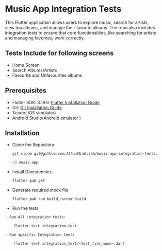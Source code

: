 # Music App Integration Tests 

This Flutter application allows users to explore music, search for artists, view top albums, and manage their favorite albums. The repo also includes integration tests to ensure that core functionalities, like searching for artists and managing favorites, work correctly.

## Tests Include for following screens
- Home Screen 
- Search Albums/Artists
- Favourite and Unfavourites albums

## Prerequisites

- Flutter SDK: 3.19.6. [Flutter Installation Guide](https://docs.flutter.dev/release/archive)
- Git: [Git Installation Guide](https://git-scm.com/book/en/v2/Getting-Started-Installing-Git)
- Xcode( iOS simulator)
- Android Studio(Android emulator )

## Installation

- Clone the Repository:
   ```bash
   git clone git@github.com:AttiaMinAllah/music-app-integration-tests.git
   
   cd music-app


- Install Doendencies:
    ```bash
    flutter pub get

- Generate required mock file
    ```bash
    flutter pub run build_runner build

- Run the tests
```bash
- Run All integration tests:

    flutter test integration_test

- Run specific Integration tests

    flutter test integration_test/<test_file_name>.dart









